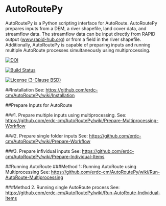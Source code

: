 # AutoRoutePy
AutoRoutePy is a Python scripting interface for AutoRoute. AutoRoutePy
prepares inputs from a DEM, a river shapefile, land cover data, and
streamflow data. The streamflow data can be input directly from RAPID
output (www.rapid-hub.org) or from a field in the river shapefile. 
Additionally, AutoRoutePy is capable of preparing inputs and
running multiple AutoRoute processes simultaneously using multiprocessing.

[![DOI](https://zenodo.org/badge/19918/erdc-cm/AutoRoutePy.svg)](https://zenodo.org/badge/latestdoi/19918/erdc-cm/AutoRoutePy)

[![Build Status](https://travis-ci.org/erdc-cm/AutoRoutePy.svg?branch=master)](https://travis-ci.org/erdc-cm/AutoRoutePy)

[![License (3-Clause BSD)](https://img.shields.io/badge/license-BSD%203--Clause-yellow.svg)](https://github.com/erdc-cm/AutoRoutePy/blob/master/LICENSE)

##Installation
See: https://github.com/erdc-cm/AutoRoutePy/wiki/Installation

##Prepare Inputs for AutoRoute

###1. Prepare multiple inputs using multiprocessing.
See: https://github.com/erdc-cm/AutoRoutePy/wiki/Prepare-Multiprocessing-Workflow

###2. Prepare single folder inputs
See: https://github.com/erdc-cm/AutoRoutePy/wiki/Prepare-Workflow 

###3. Prepare infividual inputs
See: https://github.com/erdc-cm/AutoRoutePy/wiki/Prepare-Individual-Items


##Running AutoRoute
###Method 1: Running AutoRoute using Multiprocessing
See: https://github.com/erdc-cm/AutoRoutePy/wiki/Run-AutoRoute-Multiprocessing

###Method 2. Running single AutoRoute process
See: https://github.com/erdc-cm/AutoRoutePy/wiki/Run-AutoRoute-Individual-Items
